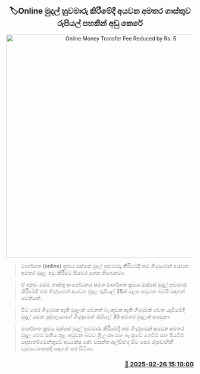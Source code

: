 <p align='center'><b><h2 align='center' title='Online Money Transfer Fee Reduced by Rs. 5'>🏷Online මුදල් හුවමාරු කිරීමේදී අයවන අමතර ගාස්තුව රුපියල් පහකින් අඩු කෙරේ</h2></b></p>
<p align='center'><img src='https://helakuru.sgp1.cdn.digitaloceanspaces.com/esana/images/lib/online-transfer.jpg' width='600' alt='Online Money Transfer Fee Reduced by Rs. 5'></p>

> මාර්ගගත (online) ක්‍රමය ඔස්සේ මුදල් හුවමාරු කිරීමේදී තම ගිණුමෙන් අයවන අමතර මුදල අඩු කිරීමට පියවර ගෙන තිබෙනවා.

> ඒ අනුව මෙම ගාස්තු සංශෝධනය සමග මාර්ගගත ක්‍රමය ඔස්සේ මුදල් හුවමාරු කිරීමේදී තම ගිණුමෙන් අයවන මුදල රුපියල් 25ක් ලෙස අඩුවන බවයි සඳහන් වෙන්නේ.

> මීට පෙර ගිණුමක ඇති මුදලක් වෙනත් බැංකුවක ඇති ගිණුමක් වෙත යැවීමේදී මුදල් යවන පුද්ගලයාගේ ගිණුමෙන් රුපියල් 30 අමතර මුදලක් අයවුනා.

> මාර්ගගත ක්‍රමය ඔස්සේ මුදල් හුවමාරු කිරීමේදී තම ගිණුමෙන් අයවන අමතර මුදල මෙම සතිය තුළ අඩුවන බවට ශ්‍රී ලංකා මහ බැංකුවේ ගෙවීම් සහ පියවීම් දෙපාර්තමේන්තුවේ අධ්‍යක්ෂ කේ. වසන්ත අල්විස් ද මීට පෙර රූපවාහිනී වැඩසටහනකදී සඳහන් කර සිටියා.



<h3 align='right'><a href='https://www.helakuru.lk/esana/p/107840/'>📅 2025-02-26 15:10:00</a></h3>
